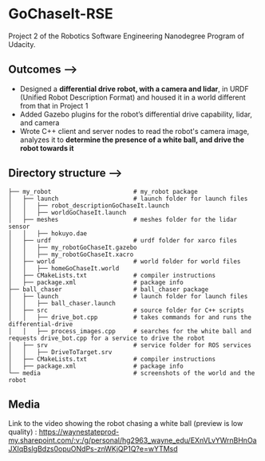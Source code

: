 # GoChaseIt-RSE
Project 2 of the Robotics Software Engineering Nanodegree Program of Udacity. 

## Outcomes -->

- Designed a **differential drive robot, with a camera and lidar**, in URDF (Unified Robot Description Format) and housed it in a world different from that in Project 1
- Added Gazebo plugins for the robot’s differential drive capability, lidar, and camera
- Wrote C++ client and server nodes to read the robot's camera image, analyzes it to **determine the presence of a white ball, and drive the robot towards it**

## Directory structure -->

    ├── my_robot                       # my_robot package                   
    │   ├── launch                     # launch folder for launch files   
    │   │   ├── robot_descriptionGoChaseIt.launch
    │   │   ├── worldGoChaseIt.launch
    │   ├── meshes                     # meshes folder for the lidar sensor
    │   │   ├── hokuyo.dae
    │   ├── urdf                       # urdf folder for xarco files
    │   │   ├── my_robotGoChaseIt.gazebo
    │   │   ├── my_robotGoChaseIt.xacro
    │   ├── world                      # world folder for world files
    │   │   ├── homeGoChaseIt.world
    │   ├── CMakeLists.txt             # compiler instructions
    │   ├── package.xml                # package info
    ├── ball_chaser                    # ball_chaser package                   
    │   ├── launch                     # launch folder for launch files   
    │   │   ├── ball_chaser.launch
    │   ├── src                        # source folder for C++ scripts
    │   │   ├── drive_bot.cpp          # takes commands for and runs the differential-drive
    │   │   ├── process_images.cpp     # searches for the white ball and requests drive_bot.cpp for a service to drive the robot 
    │   ├── srv                        # service folder for ROS services
    │   │   ├── DriveToTarget.srv
    │   ├── CMakeLists.txt             # compiler instructions
    │   ├── package.xml                # package info                  
    └── media                          # screenshots of the world and the robot

## Media 

Link to the video showing the robot chasing a white ball (preview is low quality) : https://waynestateprod-my.sharepoint.com/:v:/g/personal/hg2963_wayne_edu/EXnVLvYWrnBHnOaJXIqBslgBdzs0opuONdPs-znWKjQP1Q?e=wYTMsd
